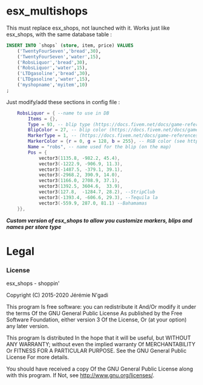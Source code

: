 # esx_multishops

This must replace esx_shops, not launched with it.
Works just like esx_shops, with the same database table :

```SQL
INSERT INTO `shops` (store, item, price) VALUES
	('TwentyFourSeven','bread',30),
	('TwentyFourSeven','water',15),
	('RobsLiquor','bread',30),
	('RobsLiquor','water',15),
	('LTDgasoline','bread',30),
	('LTDgasoline','water',15),
	('myshopname','myitem',10)
;
```


Just modify/add these sections in config file :

``` lua
	RobsLiquor = { --name to use in DB
		Items = {},
		Type = 93, -- blip type (https://docs.fivem.net/docs/game-references/blips/)
		BlipColor = 27, -- blip color (https://docs.fivem.net/docs/game-references/blips/#blip-colors)
		MarkerType = 1, -- (https://docs.fivem.net/docs/game-references/markers/)
		MarkerColor = {r = 0, g = 128, b = 255}, -- RGB color (see https://www.w3schools.com/colors/colors_picker.asp)
		Name = "robs", -- name used for the blip (on the map)
		Pos = {
			vector3(1135.8, -982.2, 45.4),
			vector3(-1222.9, -906.9, 11.3),
			vector3(-1487.5, -379.1, 39.1),
			vector3(-2968.2, 390.9, 14.0),
			vector3(1166.0, 2708.9, 37.1),
			vector3(1392.5, 3604.6,  33.9),
			vector3(127.8,  -1284.7, 28.2), --StripClub
			vector3(-1393.4, -606.6, 29.3), --Tequila la
			vector3(-559.9, 287.0, 81.1) --Bahamamas
	}},
```


***Custom version of esx_shops to allow you customize markers, blips and names per store type***

# Legal
### License
esx_shops - shoppin'

Copyright (C) 2015-2020 Jérémie N'gadi

This program Is free software: you can redistribute it And/Or modify it under the terms Of the GNU General Public License As published by the Free Software Foundation, either version 3 Of the License, Or (at your option) any later version.

This program Is distributed In the hope that it will be useful, but WITHOUT ANY WARRANTY; without even the implied warranty Of MERCHANTABILITY Or FITNESS FOR A PARTICULAR PURPOSE. See the GNU General Public License For more details.

You should have received a copy Of the GNU General Public License along with this program. If Not, see http://www.gnu.org/licenses/.
